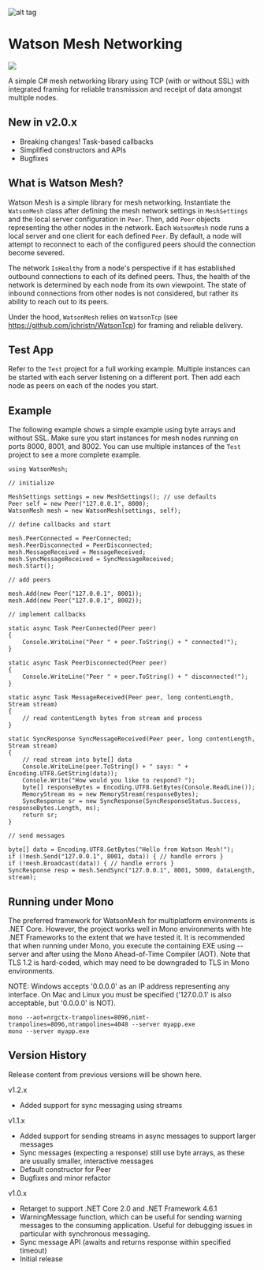 ![alt tag](https://github.com/jchristn/watsonmesh/blob/master/assets/watson.ico)

# Watson Mesh Networking

[![][nuget-img]][nuget]

[nuget]:     https://www.nuget.org/packages/WatsonMesh/
[nuget-img]: https://badge.fury.io/nu/Object.svg

A simple C# mesh networking library using TCP (with or without SSL) with integrated framing for reliable transmission and receipt of data amongst multiple nodes.

## New in v2.0.x

- Breaking changes!  Task-based callbacks
- Simplified constructors and APIs
- Bugfixes

## What is Watson Mesh?

Watson Mesh is a simple library for mesh networking.  Instantiate the ```WatsonMesh``` class after defining the mesh network settings in ```MeshSettings``` and the local server configuration in ```Peer```.  Then, add ```Peer``` objects representing the other nodes in the network.  Each ```WatsonMesh``` node runs a local server and one client for each defined ```Peer```.  By default, a node will attempt to reconnect to each of the configured peers should the connection become severed.  

The network ```IsHealthy``` from a node's perspective if it has established outbound connections to each of its defined peers.  Thus, the health of the network is determined by each node from its own viewpoint.  The state of inbound connections from other nodes is not considered, but rather its ability to reach out to its peers.
  
Under the hood, ```WatsonMesh``` relies on ```WatsonTcp``` (see https://github.com/jchristn/WatsonTcp) for framing and reliable delivery.

## Test App

Refer to the ```Test``` project for a full working example.  Multiple instances can be started with each server listening on a different port.  Then add each node as peers on each of the nodes you start.

## Example

The following example shows a simple example using byte arrays and without SSL.  Make sure you start instances for mesh nodes running on ports 8000, 8001, and 8002.  You can use multiple instances of the ```Test``` project to see a more complete example. 

```
using WatsonMesh; 

// initialize

MeshSettings settings = new MeshSettings(); // use defaults
Peer self = new Peer("127.0.0.1", 8000);
WatsonMesh mesh = new WatsonMesh(settings, self);

// define callbacks and start

mesh.PeerConnected = PeerConnected;
mesh.PeerDisconnected = PeerDisconnected;
mesh.MessageReceived = MessageReceived;
mesh.SyncMessageReceived = SyncMessageReceived;
mesh.Start();

// add peers 

mesh.Add(new Peer("127.0.0.1", 8001));
mesh.Add(new Peer("127.0.0.1", 8002)); 

// implement callbacks

static async Task PeerConnected(Peer peer) 
{
    Console.WriteLine("Peer " + peer.ToString() + " connected!");
}

static async Task PeerDisconnected(Peer peer) 
{
    Console.WriteLine("Peer " + peer.ToString() + " disconnected!");
}

static async Task MessageReceived(Peer peer, long contentLength, Stream stream) 
{
    // read contentLength bytes from stream and process
}

static SyncResponse SyncMessageReceived(Peer peer, long contentLength, Stream stream) 
{
	// read stream into byte[] data
	Console.WriteLine(peer.ToString() + " says: " + Encoding.UTF8.GetString(data));
	Console.Write("How would you like to respond? ");
	byte[] responseBytes = Encoding.UTF8.GetBytes(Console.ReadLine());
    MemoryStream ms = new MemoryStream(responseBytes);
	SyncResponse sr = new SyncResponse(SyncResponseStatus.Success, responseBytes.Length, ms);
	return sr;
}

// send messages

byte[] data = Encoding.UTF8.GetBytes("Hello from Watson Mesh!");
if (!mesh.Send("127.0.0.1", 8001, data)) { // handle errors }
if (!mesh.Broadcast(data)) { // handle errors }
SyncResponse resp = mesh.SendSync("127.0.0.1", 8001, 5000, dataLength, stream);
```

## Running under Mono

The preferred framework for WatsonMesh for multiplatform environments is .NET Core.  However, the project works well in Mono environments with hte .NET Frameworks to the extent that we have tested it. It is recommended that when running under Mono, you execute the containing EXE using --server and after using the Mono Ahead-of-Time Compiler (AOT).  Note that TLS 1.2 is hard-coded, which may need to be downgraded to TLS in Mono environments.

NOTE: Windows accepts '0.0.0.0' as an IP address representing any interface.  On Mac and Linux you must be specified ('127.0.0.1' is also acceptable, but '0.0.0.0' is NOT).
```
mono --aot=nrgctx-trampolines=8096,nimt-trampolines=8096,ntrampolines=4048 --server myapp.exe
mono --server myapp.exe
```
 
## Version History

Release content from previous versions will be shown here.

v1.2.x

- Added support for sync messaging using streams

v1.1.x

- Added support for sending streams in async messages to support larger messages
- Sync messages (expecting a response) still use byte arrays, as these are usually smaller, interactive messages
- Default constructor for Peer
- Bugfixes and minor refactor

v1.0.x

- Retarget to support .NET Core 2.0 and .NET Framework 4.6.1
- WarningMessage function, which can be useful for sending warning messages to the consuming application.  Useful for debugging issues in particular with synchronous messaging.
- Sync message API (awaits and returns response within specified timeout)
- Initial release
